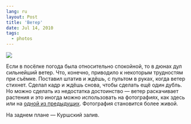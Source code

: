 ```yaml
---
lang: ru
layout: Post
title: 'Ветер'
date: Jul 14, 2010
tags:
  - photos
---
```


![](photo://2010-07-01_5D_7156_Artem_Sapegin)

Если в посёлке погода была относительно спокойной, то в дюнах дул сильнейший ветер. Что, конечно, приводило к некоторым трудностям при съёмке. Поставил штатив и ждёшь, с пультом в руках, когда ветер стихнет. Сделал кадр и ждёшь снова, чтобы сделать ещё один дубль. Но можно сделать из недостатка достоинство — ветер раскачивает растения и это иногда можно использовать на фотографиях, как здесь или на [одной из предыдущих](/blog/4553 'Закат на Куршской косе'). Фотография становится более живой.

На заднем плане — Куршский залив.
